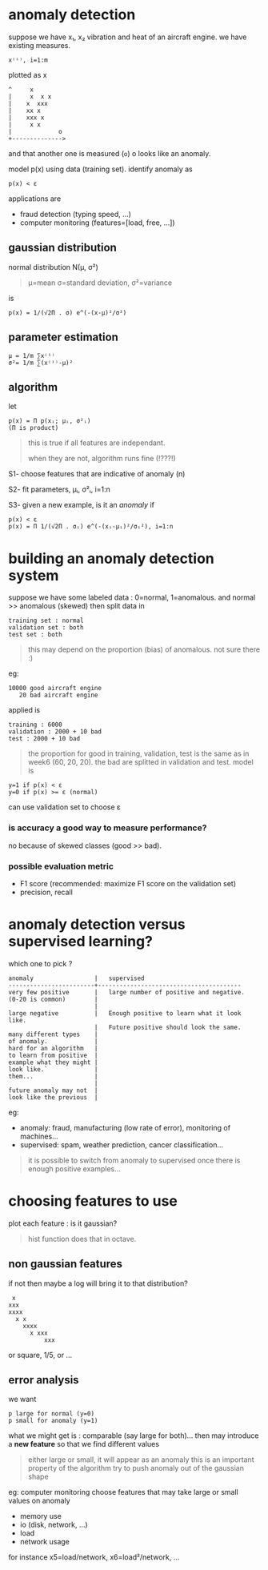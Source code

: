 anomaly detection
=================
suppose we have x₁, x₂ vibration and heat of an aircraft engine.
we have existing measures.

    x⁽ⁱ⁾, i=1:m

plotted as x


    ^     x
    |     x  x x
    |    x  xxx
    |    xx x
    |    xxx x
    |     x x
    |             o
    +-------------->

and that another one is measured (`o`)
o looks like an anomaly.

model p(x) using data (training set).
identify anomaly as

    p(x) < ε

applications are

* fraud detection (typing speed, ...)
* computer monitoring (features=[load, free, ...])

gaussian distribution
---------------------
normal distribution N(μ, σ²)

> μ=mean
> σ=standard deviation, σ²=variance

is

    p(x) = 1/(√2Π . σ) e^(-(x-μ)²/σ²)

parameter estimation
--------------------

    μ = 1/m ∑x⁽ⁱ⁾
    σ²= 1/m ∑(x⁽ⁱ⁾-μ)²

algorithm
---------
let

    p(x) = Π p(xᵢ; μᵢ, σ²ᵢ)
    (Π is product)

> this is true if all features are independant.
>
> when they are not, algorithm runs fine (!???!)

S1- choose features that are indicative of anomaly (n)

S2- fit parameters, μᵢ, σ²ᵢ, i=1:n

S3- given a new example, is it an _anomaly_ if

    p(x) < ε
    p(x) = Π 1/(√2Π . σᵢ) e^(-(xᵢ-μᵢ)²/σᵢ²), i=1:n

building an anomaly detection system
====================================
suppose we have some labeled data : 0=normal, 1=anomalous.
and normal >> anomalous (skewed)
then split data in

    training set : normal
    validation set : both
    test set : both

> this may depend on the proportion (bias) of anomalous.
> not sure there :)
>

eg:

    10000 good aircraft engine
       20 bad aircraft engine

applied is

    training : 6000
    validation : 2000 + 10 bad
    test : 2000 + 10 bad

> the proportion for good in training, validation, test is the same as in week6 (60, 20, 20).
> the bad are splitted in validation and test.
model is


    y=1 if p(x) < ε
    y=0 if p(x) >= ε (normal)

can use validation set to choose ε

### is accuracy a good way to measure performance?
no because of skewed classes (good >> bad).

### possible evaluation metric

* F1 score (recommended: maximize F1 score on the validation set)
* precision, recall

anomaly detection versus supervised learning?
=============================================
which one to pick ?


    anomaly                 |   supervised
    ------------------------+----------------------------------------
    very few positive       |   large number of positive and negative.
    (0-20 is common)        |
                            |
    large negative          |   Enough positive to learn what it look like.
                            |   Future positive should look the same.
    many different types    |
    of anomaly.             |
    hard for an algorithm   |
    to learn from positive  |
    example what they might |
    look like.`             |
    them...                 |
                            |
    future anomaly may not  |
    look like the previous  |

eg:

* anomaly: fraud, manufacturing (low rate of error), monitoring of machines...
* supervised: spam, weather prediction, cancer classification...

> it is possible to switch from anomaly to supervised once there is enough positive examples...

choosing features to use
========================
plot each feature : is it gaussian?

> hist function does that in octave.

non gaussian features
---------------------
if not then maybe a log will bring it to that distribution?

     x
    xxx
    xxxx
      x x
        xxxx
          x xxx
              xxx

or square, 1/5, or ...

error analysis
--------------
we want

    p large for normal (y=0)
    p small for anomaly (y=1)

what we might get is : comparable (say large for both)...
then may introduce a __new feature__ so that we find different values

> either large or small, it will appear as an anomaly
> this is an important property of the algorithm
> try to push anomaly out of the gaussian shape

eg: computer monitoring
choose features that may take large or small values on anomaly

* memory use
* io (disk, network, ...)
* load
* network usage

for instance x5=load/network, x6=load²/network, ...

